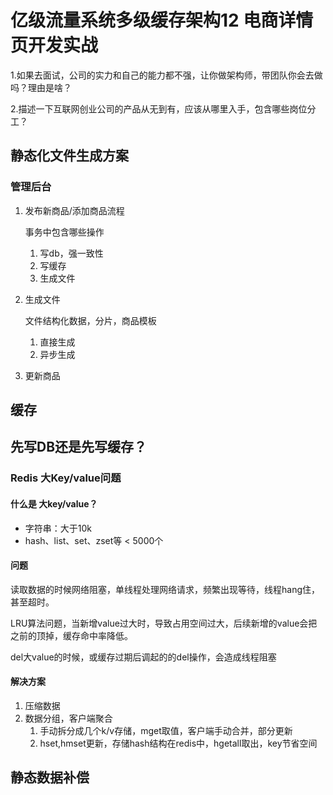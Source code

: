 # 亿级流量系统多级缓存架构12 电商详情页开发实战





1.如果去面试，公司的实力和自己的能力都不强，让你做架构师，带团队你会去做吗？理由是啥？

2.描述一下互联网创业公司的产品从无到有，应该从哪里入手，包含哪些岗位分工？



## 静态化文件生成方案

### 管理后台

1. 发布新商品/添加商品流程

   事务中包含哪些操作

   1. 写db，强一致性
   2. 写缓存
   3. 生成文件

2. 生成文件

   文件结构化数据，分片，商品模板

   1. 直接生成
   2. 异步生成

3. 更新商品

## 缓存

## 先写DB还是先写缓存？

### Redis 大Key/value问题 

#### 什么是 大key/value？

- 字符串：大于10k
- hash、list、set、zset等 < 5000个

#### 问题

读取数据的时候网络阻塞，单线程处理网络请求，频繁出现等待，线程hang住，甚至超时。

LRU算法问题，当新增value过大时，导致占用空间过大，后续新增的value会把之前的顶掉，缓存命中率降低。

del大value的时候，或缓存过期后调起的的del操作，会造成线程阻塞

#### 解决方案

1. 压缩数据
2. 数据分组，客户端聚合 
   1. 手动拆分成几个k/v存储，mget取值，客户端手动合并，部分更新
   2. hset,hmset更新，存储hash结构在redis中，hgetall取出，key节省空间

## 静态数据补偿